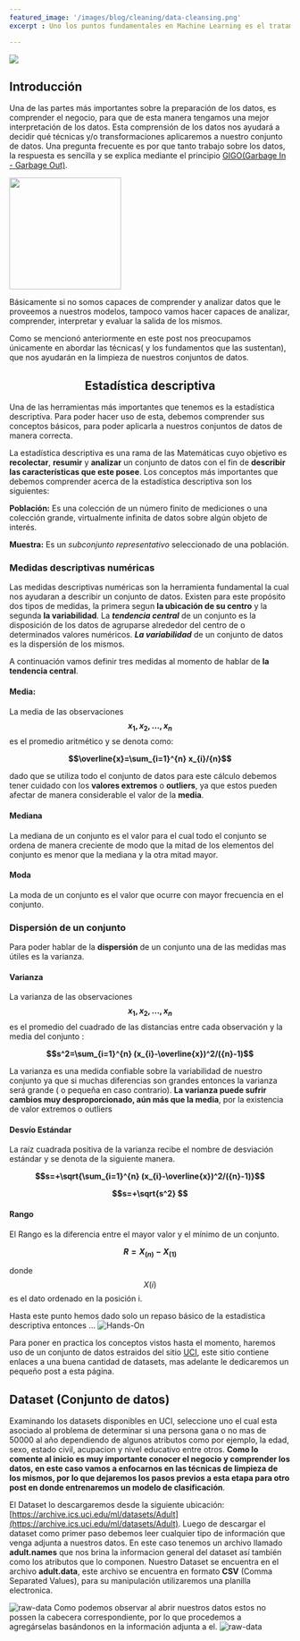 ```yaml
---
featured_image: '/images/blog/cleaning/data-cleansing.png'
excerpt : Uno los puntos fundamentales en Machine Learning es el tratamiento de los datos. En este Post veremos un poco de estadística descriptiva aplicada sobre nuestros datos y sus distribuciones. Además veremos por qué y cómo Normalizar nuestros datos. Veremos conversiones entre tipos de datos y por último veremos cómo detectar y eliminar los Outliers o valores atípicos de nuestro conjuntos de datos.

---
```


![](/images/blog/cleaning/data-cleansing.png)

## Introducción
Una de las partes más importantes sobre la preparación de los datos, es comprender el negocio, para que de esta manera tengamos una mejor interpretación de los datos. Esta comprensión de los datos nos ayudará a decidir qué técnicas y/o transformaciones aplicaremos a nuestro conjunto de datos. Una pregunta frecuente es por que tanto trabajo sobre los datos, la respuesta es sencilla y se explica mediante el principio [GIGO(Garbage In - Garbage Out)](https://www.semantics3.com/blog/thoughts-on-the-gigo-principle-in-machine-learning-4fbd3af43dc4).

<img src="/images/blog/cleaning/gigo.png" width="200"/>

Básicamente si no somos capaces de comprender y analizar datos que le proveemos a nuestros modelos, tampoco vamos hacer capaces de analizar, comprender, interpretar y evaluar la salida de los mismos.

Como se mencionó anteriormente en este post nos preocupamos únicamente en abordar las técnicas( y los fundamentos que las sustentan), que nos ayudarán en la limpieza de nuestros conjuntos de datos.   

## <center><strong>Estadística descriptiva</strong></center>

Una de las herramientas más importantes que tenemos es la estadística descriptiva. Para poder hacer uso de esta, debemos comprender sus conceptos básicos, para poder aplicarla a nuestros conjuntos de datos de manera correcta.

 La estadística descriptiva es una rama de las Matemáticas cuyo objetivo es **recolectar**, **resumir** y **analizar** un conjunto de datos con el fin de **describir las características que este posee**.
Los conceptos más importantes que debemos comprender acerca de la estadística descriptiva son los siguientes:

  **Población:** Es una colección de un número finito de mediciones o una colección grande, virtualmente infinita de datos sobre algún objeto de interés.

  **Muestra:** Es un *subconjunto representativo* seleccionado de una población.

### **Medidas descriptivas numéricas**

Las medidas descriptivas numéricas son la herramienta fundamental la cual nos ayudaran a describir un conjunto de datos.
Existen para este propósito dos tipos de medidas, la primera segun **la ubicación de su centro** y la segunda **la variabilidad**. La ***tendencia central*** de un conjunto es la disposición de los datos de agruparse alrededor del centro de o determinados valores numéricos. ***La variabilidad*** de un conjunto de datos es la dispersión de los mismos.

A continuación vamos definir tres medidas al momento de hablar de **la tendencia central**.

#### Media:

La media de las observaciones **$$x_1, x_2, ... , x_n$$** es el promedio aritmético y se denota como:

**$$\overline{x}=\sum_{i=1}^{n} x_{i}/{n}$$**

dado que se utiliza todo el conjunto de datos para este cálculo debemos tener cuidado con los **valores extremos** o **outliers**, ya que estos pueden afectar de manera considerable el valor de la **media**.

#### Mediana

La mediana de un conjunto es el valor para el cual todo el conjunto se ordena de manera creciente de modo que la mitad de los elementos del conjunto es menor que la mediana y la otra mitad mayor.

#### Moda
La moda de un conjunto es el valor que ocurre con mayor frecuencia en el conjunto.

### **Dispersión de un conjunto**

Para poder hablar de la **dispersión** de un conjunto una de las medidas mas útiles es la varianza.

#### Varianza

La varianza de las observaciones **$$x_1, x_2, ... , x_n$$** es el promedio del cuadrado de las distancias entre cada observación y la media del conjunto :

**$$s^2=\sum_{i=1}^{n} (x_{i}-\overline{x})^2/({n}-1)$$**

La varianza es una medida confiable sobre la variabilidad de nuestro conjunto ya que si muchas diferencias son grandes entonces la varianza será grande ( o pequeña en caso contrario). **La varianza puede sufrir cambios muy desproporcionado, aún más que la media**, por la existencia de valor extremos o outliers

#### Desvío Estándar

La raíz cuadrada positiva de la varianza recibe el nombre de desviación estándar y se denota de la siguiente manera.

**$$s=+\sqrt{\sum_{i=1}^{n} (x_{i}-\overline{x})^2/({n}-1)}$$**

 **$$s=+\sqrt{s^2} $$**


#### Rango

El Rango es la diferencia entre el mayor valor  y el mínimo de un conjunto.

**$$R=X_{(n)}-X_{(1)}$$**

donde $$X{(i)}$$ es el dato ordenado en la posición i.

Hasta este punto hemos dado solo un repaso básico de la estadistica descriptiva entonces ...
![Hands-On](/images/blog/cleaning/evilkermit-cleansing.jpeg)

Para poner en practica los conceptos vistos hasta el momento, haremos uso de un conjunto de datos estraidos del sitio [UCI](https://archive.ics.uci.edu/ml/datasets.html?format=&task=cla&att=&area=&numAtt=&numIns=&type=&sort=nameUp&view=list), este sitio contiene enlaces a una buena cantidad de datasets, mas adelante le dedicaremos un pequeño post a esta página.

## Dataset (Conjunto de datos)
Examinando los datasets disponibles en UCI, seleccione uno el cual esta asociado al problema de determinar si una persona gana o no mas de 50000 al año dependiendo de algunos atributos como por ejemplo, la edad, sexo, estado civil, acupacion y nivel educativo entre otros. **Como lo comente al inicio es muy importante conocer el negocio y comprender los datos, en este caso vamos a enfocarnos en las técnicas de limpieza de los mismos, por lo que dejaremos los pasos previos a esta etapa para otro post en donde entrenaremos un modelo de clasificación**.

El Dataset lo descargaremos desde la siguiente ubicación:
[https://archive.ics.uci.edu/ml/datasets/Adult](https://archive.ics.uci.edu/ml/datasets/Adult).
Luego de descargar el dataset como primer paso debemos leer cualquier tipo de información que venga adjunta a nuestros datos. En este caso tenemos un archivo llamado **adult.names** que nos brina la informacion general del dataset así también como los atributos que lo componen.
Nuestro Dataset se encuentra en el archivo **adult.data**,
este archivo se encuentra en formato **CSV** (Comma Separated Values), para su manipulación utilizaremos una planilla electronica.

![raw-data](/images/blog/cleaning/raw-dataset.png)
Como podemos observar al abrir nuestros datos estos no possen la cabecera correspondiente, por lo que procedemos a agregárselas basándonos en la información adjunta a el.
![raw-data](/images/blog/cleaning/raw-data-headers.png)
